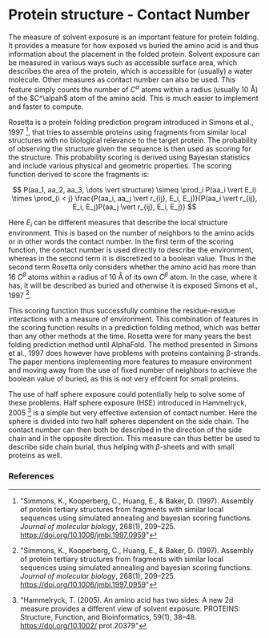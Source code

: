 # Protein structure - Contact Number


The measure of solvent exposure is an important feature for protein folding. It provides a measure for how exposed vs buried the amino acid is and thus information about the placement in the folded protein. Solvent exposure can be measured in various ways such as accessible surface area, which describes the area of the protein, which is accessible for (usually) a water molecule. Other measures as contact number can also be used. This feature simply counts the number of $C^\alpha$ atoms within a radius (usually 10 Å) of the $C^\alpah$ atom of the amino acid. This is much easier to implement and faster to compute. 

Rosetta is a protein folding prediction program introduced in Simons et al., 1997 [^fn1], that tries to assemble proteins using fragments from similar local structures with no biological relevance to the target protein. The probability of observing the structure given the sequence is then used as scoring for the structure. This probability scoring is derived using Bayesian statistics and include various physical and geometric properties. The scoring function derived to score the fragments is: 

$$
 P(aa_1, aa_2, aa_3, \dots \vert structure) \simeq \prod_i P(aa_i \vert E_i) \times \prod_{i < j} \frac{P(aa_i, aa_j \vert r_{ij}, E_i, E_j)}{P(aa_i \vert r_{ij}, E_i, E_j)P(aa_j \vert r_{ij}, E_i, E_j)}
$$

Here $E_i$ can be different measures that describe the local structure environment. This is based on the number of neighbors to the amino acids or in other words the contact number. In the first term of the scoring function, the contact number is used directly to describe the environment, whereas in the second term it is discretized to a boolean value. Thus in the second term Rosetta only considers whether the amino acid has more than 16 $C^\beta$ atoms within a radius of 10 Å of its own $C^\beta$ atom. In the case, where it has, it will be described as buried and otherwise it is exposed Simons et al., 1997 [^fn1]. 

This scoring function thus successfully combine the residue-residue interactions with a measure of environment. This combination of features in the scoring function results in a prediction folding method, which was better than any other methods at the time. Rosetta were for many years the best folding prediction method until AlphaFold. The method presented in Simons et al., 1997 does however have problems with proteins containing β-strands. The paper mentions implementing more features to measure environment and moving away from the use of fixed number of neighbors to achieve the boolean value of buried, as this is not very efifcient for small proteins. 

The use of half sphere exposure could potentially help to solve some of these problems. Half sphere exposure (HSE) introduced in Hammelryck, 2005 [^fn2] is a simple but very effective extension of contact number. Here the sphere is divided into two half spheres dependent on the side chain. The contact number can then both be described in the direction of the side chain and in the opposite direction. This measure can thus better be used to describe side chain burial, thus helping with $\beta$-sheets and with small proteins as well. 

### References

[^fn1]: "Simmons, K., Kooperberg, C., Huang, E., & Baker, D. (1997). Assembly of protein tertiary structures from fragments with similar local sequences using simulated annealing and bayesian scoring functions. *Journal of molecular biology*, 268(1), 209–225. https://doi.org/10.1006/jmbi.1997.0959"
[^fn2]: "Hammelryck, T. (2005). An amino acid has two sides: A new 2d measure provides a different view of solvent exposure. PROTEINS: Structure, Function, and Bioinformatics, 59(1), 38–48. https://doi.org/10.1002/ prot.20379"



